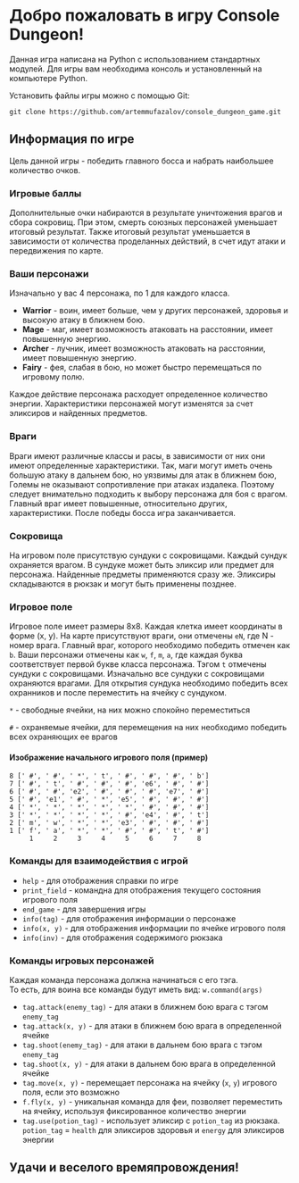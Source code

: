# Добро пожаловать в игру Console Dungeon!

Данная игра написана на Python с использованием стандартных модулей.
Для игры вам необходима консоль и установленный на компьютере Python. 

Установить файлы игры можно с помощью Git:
```
git clone https://github.com/artemmufazalov/console_dungeon_game.git
```

## Информация по игре
Цель данной игры - победить главного босса и набрать наибольшее количество очков.

### Игровые баллы
Дополнительные очки набираются в результате уничтожения врагов и сбора сокровищ.
При этом, смерть союзных персонажей уменьшает итоговый результат.
Также итоговый результат уменьшается в зависимости от количества проделанных действий,
в счет идут атаки и передвижения по карте.

### Ваши персонажи
Изначально у вас 4 персонажа, по 1 для каждого класса.
* <b>Warrior</b> - воин, имеет больше, чем у других персонажей, здоровья и высокую атаку в ближнем бою.
* <b>Mage</b> - маг, имеет возможность атаковать на расстоянии, имеет повышенную энергию.
* <b>Archer</b> - лучник, имеет возможность атаковать на расстоянии, имеет повышенную энергию.
* <b>Fairy</b> - фея, слабая в бою, но может быстро перемещаться по игровому полю.

Каждое действие персонажа расходует определенное количество энергии.
Характеристики персонажей могут изменятся за счет эликсиров и найденных предметов.

### Враги
Враги имеют различные классы и расы, в зависимости от них они имеют определенные характеристики.
Так, маги могут иметь очень большую атаку в дальнем бою, но уязвимы для атак в ближнем бою,
Големы не оказывают сопротивление при атаках издалека.
Поэтому следует внимательно подходить к выбору персонажа для боя с врагом.
Главный враг имеет повышенные, относительно других, характеристики.
После победы босса игра заканчивается.

### Сокровища
На игровом поле присутствую сундуки с сокровищами.
Каждый сундук охраняется врагом.
В сундуке может быть эликсир или предмет для персонажа.
Найденные предметы применяются сразу же.
Эликсиры складываются в рюкзак и могут быть применены позднее.

### Игровое поле
Игровое поле имеет размеры 8х8.
Каждая клетка имеет координаты в форме (x, y).
На карте присутствуют враги, они отмечены `eN`, где N - номер врага.
Главный враг, которого необходимо победить отмечен как `b`.
Ваши персонажи отмечены как `w`, `f`, `m`, `a`, где каждая буква соответствует первой букве класса персонажа.
Тэгом `t` отмечены сундуки с сокровищами. Изначально все сундуки с сокровищами охраняются врагами.
Для открытия сундука необходимо победить всех охранников и после переместить на ячейку с сундуком.

`*` - свободные ячейки, на них можно спокойно переместиться

`#` - охраняемые ячейки, для перемещения на них необходимо победить всех охраняющих ее врагов


#### Изображение начального игрового поля (пример)
```
8 [' #', ' #', ' *', ' t', ' #', ' #', ' #', ' b']
7 [' #', ' t', ' #', ' #', ' #', 'e6', ' #', ' #']
6 [' #', ' #', 'e2', ' #', ' #', ' #', 'e7', ' #']
5 [' #', 'e1', ' #', ' *', 'e5', ' #', ' #', ' #']
4 [' *', ' *', ' *', ' *', ' *', ' #', ' #', ' #']
3 [' *', ' *', ' *', ' *', ' #', 'e4', ' #', ' t']
2 [' m', ' w', ' *', ' *', 'e3', ' #', ' #', ' #']
1 [' f', ' a', ' *', ' *', ' #', ' #', ' t', ' #']
     1     2     3     4     5     6     7     8
```

### Команды для взаимодействия с игрой

- `help` - для отображения справки по игре
- `print_field` - командна для отображения текущего состояния игрового поля
- `end_game` - для завершения игры
- `info(tag)` - для отображения информации о персонаже
- `info(x, y)` - для отображения информации по ячейке игрового поля
- `info(inv)` - для отображения содержимого рюкзака

### Команды игровых персонажей
Каждая команда персонажа должна начинаться с его тэга.<br/>
То есть, для воина все команды будут иметь вид: `w.command(args)`

- `tag.attack(enemy_tag)` - для атаки в ближнем бою врага с тэгом `enemy_tag`
- `tag.attack(x, y)` - для атаки в ближнем бою врага в определенной ячейке
- `tag.shoot(enemy_tag)` - для атаки в дальнем бою врага с тэгом `enemy_tag`
- `tag.shoot(x, y)` - для атаки в дальнем бою врага в определенной ячейке
- `tag.move(x, y)` - перемещает персонажа на ячейку (`x`, `y`) игрового поля, если это возможно
- `f.fly(x, y)` - уникальная команда для феи, позволяет переместить на ячейку, 
используя фиксированное количество энергии
- `tag.use(potion_tag)` - использует эликсир с `potion_tag` из рюкзака. 
`potion_tag` = `health` для эликсиров здоровья и `energy` для эликсиров энергии



## Удачи и веселого времяпровождения!

